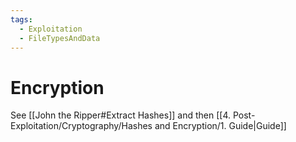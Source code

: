 ```yaml
---
tags:
  - Exploitation
  - FileTypesAndData
---
```

# Encryption

See [[John the Ripper#Extract Hashes]] and then [[4. Post-Exploitation/Cryptography/Hashes and Encryption/1. Guide|Guide]]
